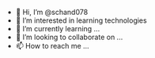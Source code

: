 - 👋 Hi, I’m @schand078
- 👀 I’m interested in learning technologies 
- 🌱 I’m currently learning ...
- 💞️ I’m looking to collaborate on ...
- 📫 How to reach me ...

<!---
schand078/schand078 is a ✨ special ✨ repository because its `README.md` (this file) appears on your GitHub profile.
You can click the Preview link to take a look at your changes.
--->
